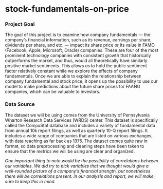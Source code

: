 # stock-fundamentals-on-price

### Project Goal
The goal of this project is to examine how company fundamentals — the company’s financial information, such as its revenue, earnings per share, dividends per share, and etc. — impact its share price or its value in FAMO (Facebook, Apple, Microsoft, Oracle) companies. These are four of the most prominent technology companies with consistent growth that historically outperforms the market, and thus, would all theoretically have similarly positive market sentiments. This allows us to hold the public sentiment factor relatively constant while we explore the effects of company fundamentals. Once we are able to explain the relationship between company fundamental and stock price, it opens up the possibility to use our model to make predictions about the future share prices for FAANG companies, which can be valuable to investors.

### Data Source
The dataset we will be using comes from the University of Pennsylvania Wharton Research Data Services (WRDS) center. This dataset is specifically called the CompuStat database and includes a variety of fundamental data from annual 10k report filings, as well as quarterly 10-Q report filings. It includes a wide range of companies that are listed on various exchanges, with data reaching as far back as 1975. The dataset comes quite raw in format, so data preprocessing and cleaning steps have been taken to ensure that the metrics we will be using are clear and organized.


*One important thing to note would be the possibility of correlations between our variables. We did try to pick variables that we thought would give a well-rounded picture of a company’s financial strength, but nonetheless there will be correlations present. In our analysis and report, we will make sure to keep this in mind.*
